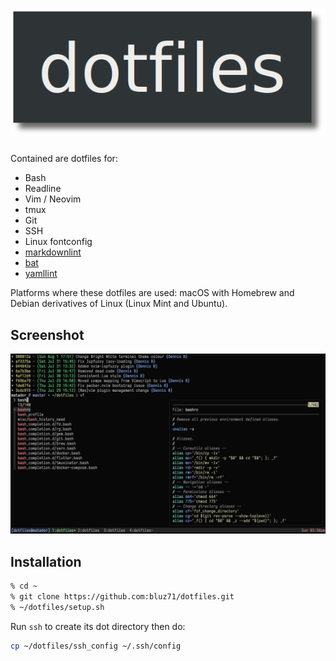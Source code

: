 ![dotfiles](https://raw.githubusercontent.com/bluz71/misc-binaries/master/headings/dotfiles.png)
==========

Contained are dotfiles for:

- Bash
- Readline
- Vim / Neovim
- tmux
- Git
- SSH
- Linux fontconfig
- [markdownlint](https://github.com/DavidAnson/markdownlint)
- [bat](https://github.com/sharkdp/bat)
- [yamllint](https://github.com/adrienverge/yamllint)

Platforms where these dotfiles are used: macOS with Homebrew and Debian
derivatives of Linux (Linux Mint and Ubuntu).

Screenshot
----------

![terminal](https://raw.githubusercontent.com/bluz71/misc-binaries/master/misc/dotfiles.png)

Installation
------------

```sh
% cd ~
% git clone https://github.com:bluz71/dotfiles.git
% ~/dotfiles/setup.sh
```

Run `ssh` to create its dot directory then do:

```sh
cp ~/dotfiles/ssh_config ~/.ssh/config
```
